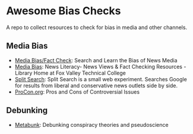 # Awesome Bias Checks

A repo to collect resources to check for bias in media and other channels.

## Media Bias

* [Media Bias/Fact Check](https://mediabiasfactcheck.com/): Search and Learn the Bias of News Media
* [Media Bias](https://library.fvtc.edu/News/BiasCheck): News Literacy- News Views & Fact Checking Resources - Library Home at Fox Valley Technical College
* [Split Search](https://splitsearch.netlify.app/): Split Search is a small web experiment. Searches Google for results from liberal and conservative news outlets side by side.
* [ProCon.org](https://www.procon.org): Pros and Cons of Controversial Issues

## Debunking

* [Metabunk](https://www.metabunk.org/home/): Debunking conspiracy theories and pseudoscience
